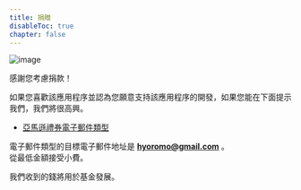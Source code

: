 ```yaml
---
title: 捐贈
disableToc: true
chapter: false
---
```


![image](https://hyoromo.github.io/sound-game-training-universal/img_congratulation.png)

感謝您考慮捐款！

如果您喜歡該應用程序並認為您願意支持該應用程序的開發，如果您能在下面提示我們，我們將很高興。

- [亞馬遜禮券電子郵件類型](https://amzn.to/3dr0gIh)

電子郵件類型的目標電子郵件地址是 <b>hyoromo@gmail.com</b> 。<br>
從最低金額接受小費。

我們收到的錢將用於基金發展。
